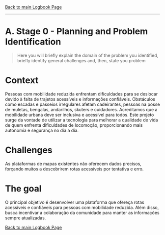 [Back to main Logbook Page](../hci_logbook.md)

---


# A. Stage 0 - Planning and Problem Identification
>	Here you will briefly explain the domain of the problem you identified, briefly identify general challenges and, then, state you problem

# Context
Pessoas com mobilidade reduzida enfrentam dificuldades para se deslocar devido à falta de trajetos acessíveis e informações confiáveis. Obstáculos como escadas e passeios irregulares afetam cadeirantes, pessoas na posse de muletas, bengalas, andarilhos, skuters e cuidadores. Acreditamos que a mobilidade urbana deve ser inclusiva e acessível para todos. Este projeto surge da vontade de utilizar a tecnologia para melhorar a qualidade de vida de quem enfrenta dificuldades de locomoção, proporcionando mais autonomia e segurança no dia a dia.

# Challenges
As plataformas de mapas existentes não oferecem dados precisos, forçando muitos a descobrirem rotas acessíveis por tentativa e erro.

# The goal
O principal objetivo é desenvolver uma plataforma que ofereça rotas acessíveis e confiáveis para pessoas com mobilidade reduzida. Além disso, busca incentivar a colaboração da comunidade para manter as informações sempre atualizadas.



[Back to main Logbook Page](hci_logbook.md)